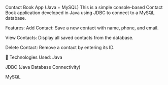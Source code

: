  Contact Book App (Java + MySQL)
This is a simple console-based Contact Book application developed in Java using JDBC to connect to a MySQL database.

Features:
Add Contact: Save a new contact with name, phone, and email.

View Contacts: Display all saved contacts from the database.

Delete Contact: Remove a contact by entering its ID.

🔧 Technologies Used:
Java

JDBC (Java Database Connectivity)

MySQL
